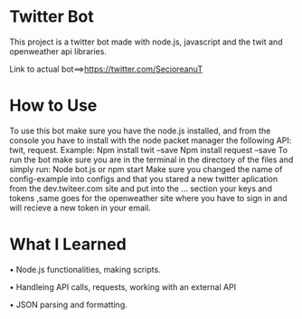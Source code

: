 # Twitter Bot

  This project is a twitter bot made with node.js, javascript and the twit and openweather api libraries.

  Link to actual bot==>https://twitter.com/SecioreanuT

# How to Use

  To use this bot make sure you have the node.js installed, and from the console you have to install with the node packet manager the     following API: twit, request.
Example:
  Npm install twit –save
  Npm install request –save 
  To run the bot make sure you are in the terminal in the directory of the files and simply run:
  Node bot.js  or  npm start
  Make sure you changed the name of config-example into configs and that you stared a new twitter aplication from the dev.twiteer.com     site and put into the ... section your keys and tokens ,same goes for the openweather site where you have to sign in and will recieve   a new token in your email.

# What I Learned

•	Node.js functionalities, making scripts.

•	Handleing API calls, requests, working with an external API

•	JSON parsing and formatting.
